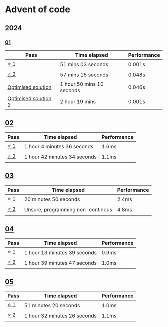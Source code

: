 # Advent of code

## 2024

### [01](https://github.com/S1rDev10us/advent-of-code/blob/main/src/bin/2024-01.rs)

| Pass                                                                                                                                  | Time elapsed              | Performance |
| ------------------------------------------------------------------------------------------------------------------------------------- | ------------------------- | ----------- |
| [:star: 1](https://github.com/S1rDev10us/advent-of-code/blob/616e1cb48d14c9d0bb1f3078f5428c3c8b027e59/src/bin/2024-01.rs)             | 51 mins 03 seconds        | 0.001s      |
| [:star: 2](https://github.com/S1rDev10us/advent-of-code/blob/b348db9a98853b5800e201b378834786d3b84e01/src/bin/2024-01.rs)             | 57 mins 15 seconds        | 0.048s      |
| [Optimised solution](https://github.com/S1rDev10us/advent-of-code/blob/b9484dc83e1eeafea7ae56ae1456ac5deb9e1ab5/src/bin/2024-01.rs)   | 1 hour 50 mins 10 seconds | 0.046s      |
| [Optimised solution 2](https://github.com/S1rDev10us/advent-of-code/blob/73730ebf6105775a287c69230521f9bb4837411a/src/bin/2024-01.rs) | 2 hour 19 mins            | 0.001s      |

## [02](https://github.com/S1rDev10us/advent-of-code/blob/main/src/bin/2024-02.rs)

| Pass                                                                                                     | Time elapsed                 | Performance |
| -------------------------------------------------------------------------------------------------------- | ---------------------------- | ----------- |
| [:star: 1](https://github.com/S1rDev10us/advent-of-code/commit/d9adb7dd936ee4ee4d0b59aea187d3f64f41bb19) | 1 hour 4 minutes 36 seconds  | 1.6ms       |
| [:star: 2](https://github.com/S1rDev10us/advent-of-code/commit/d1e3811ef2e4c24bd83eb0e0a4e4340bd5211a5d) | 1 hour 42 minutes 34 seconds | 1.1ms       |

## [03](https://github.com/S1rDev10us/advent-of-code/blob/main/src/bin/2024-03.rs)

| Pass                                                                                                     | Time elapsed                      | Performance |
| -------------------------------------------------------------------------------------------------------- | --------------------------------- | ----------- |
| [:star: 1](https://github.com/S1rDev10us/advent-of-code/commit/54f8952d79fdb9d85a070bd26d93c140d9dc06a5) | 20 minutes 50 seconds             | 2.4ms       |
| [:star: 2](https://github.com/S1rDev10us/advent-of-code/commit/085c64f8514409298fc53d3e28862080ffd73609) | Unsure, programming non-continous | 4.8ms       |

## [04](https://github.com/S1rDev10us/advent-of-code/blob/main/src/bin/2024-04.rs)

| Pass                                                                                                     | Time elapsed                 | Performance |
| -------------------------------------------------------------------------------------------------------- | ---------------------------- | ----------- |
| [:star: 1](https://github.com/S1rDev10us/advent-of-code/commit/858599c968d61df9c62197648eb76e8a4aae6820) | 1 hour 13 minutes 39 seconds | 0.9ms       |
| [:star: 2](https://github.com/S1rDev10us/advent-of-code/commit/8fcd55a47e853e8552fa08384dffec942e81163d) | 1 hour 39 minutes 47 seconds | 1.0ms       |

## [05](https://github.com/S1rDev10us/advent-of-code/blob/main/src/bin/2024-05.rs)

| Pass                                                                                                     | Time elapsed                 | Performance |
| -------------------------------------------------------------------------------------------------------- | ---------------------------- | ----------- |
| [:star: 1](https://github.com/S1rDev10us/advent-of-code/commit/1e54c9f30b9b598a7b21df754baf65359a9d5d4d) | 51 minutes 20 seconds        | 1.0ms       |
| [:star: 2](https://github.com/S1rDev10us/advent-of-code/commit/1da40e8f48af55ed59da7c8bb962db13a45118d5) | 1 hour 32 minutes 26 seconds | 1.1ms       |
